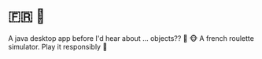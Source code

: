 # 🇫🇷 🎲
A java desktop app before I'd hear about ... objects?? 🤔 🐵 A french roulette simulator. Play it responsibly 🔞
